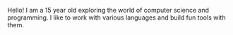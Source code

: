 Hello! I am a 15 year old exploring the world of computer science and programming. I like to work with various languages and build fun tools with them. 

<!---
ihsan6133/ihsan6133 is a ✨ special ✨ repository because its `README.md` (this file) appears on your GitHub profile.
You can click the Preview link to take a look at your changes.
--->
